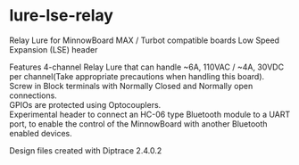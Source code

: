 # lure-lse-relay  
Relay Lure for MinnowBoard MAX / Turbot compatible boards Low Speed Expansion (LSE) header  

Features
4-channel Relay Lure that can handle ~6A, 110VAC / ~4A, 30VDC per channel(Take appropriate precautions when handling this board).  
Screw in Block terminals with Normally Closed and Normally open connections.   
GPIOs are protected using Optocouplers.    
Experimental header to connect an HC-06 type Bluetooth module to a UART port, to enable the control of the MinnowBoard with another Bluetooth enabled devices. 

Design files created with Diptrace 2.4.0.2  
